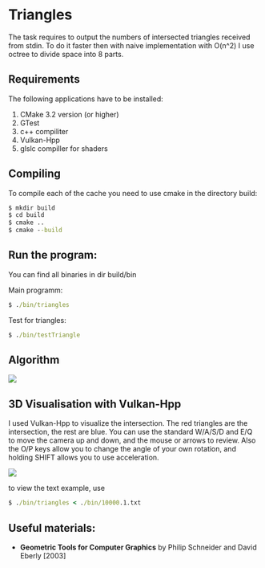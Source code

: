 # Triangles
The task requires to output the numbers of intersected triangles received from stdin. To do it faster then with naive implementation with O(n^2) I use octree to divide space into 8 parts.

## Requirements 

The following applications have to be installed:

1. CMake 3.2 version (or higher)
2. GTest
3. c++ compiliter
4. Vulkan-Hpp
5. glslc compiller for shaders


## Compiling 

To compile each of the cache you need to use сmake in the directory build:

``` cmd
$ mkdir build
$ cd build
$ сmake ..
$ cmake --build
```

## Run the program:

You can find all binaries in dir build/bin


Main programm: 
``` cmd
$ ./bin/triangles
```
Test for triangles:

``` cmd
$ ./bin/testTriangle
```

## Algorithm

![](https://sun9-9.userapi.com/impg/eofJ6skc56YsE9eMaiW37jIqbR--eJE8oEYz_A/CyJQQM4wPmg.jpg?size=965x640&quality=96&sign=563de9d10b097abaf173844bd4749505&type=album)

## 3D Visualisation with Vulkan-Hpp

I used Vulkan-Hpp to visualize the intersection. The red triangles are the intersection, the rest are blue. You can use the standard W/A/S/D and E/Q to move the camera up and down, and the mouse or arrows to review. Also the O/P keys allow you to change the angle of your own rotation, and holding SHIFT allows you to use acceleration. 

![](https://sun9-74.userapi.com/impg/vGBLS0-YcvE2pEGZcDnZYroZ6AOzCxHf575YCQ/M_sJ3IxEj6s.jpg?size=986x993&quality=96&sign=6dd015feb7668ea3e5983a9b492884c0&type=album)

to view the text example, use
``` cmd
$ ./bin/triangles < ./bin/10000.1.txt
```

## Useful materials:
* **Geometric Tools for Computer Graphics** by Philip Schneider and David Eberly [2003]